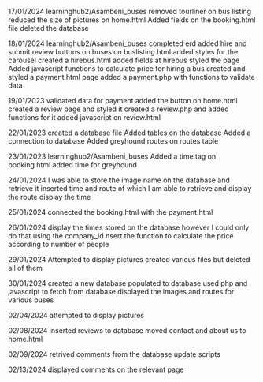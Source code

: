 17/01/2024
learninghub2/Asambeni_buses
removed tourliner on bus listing
reduced the size of pictures on home.html
Added fields on the booking.html file
deleted the database

18/01/2024
learninghub2/Asambeni_buses
completed erd 
added hire and submit review buttons on buses on buslisting.html
added styles for the carousel
created a hirebus.html
added fields at hirebus 
styled the page
Added javascript functions to calculate price for hiring a bus
created and styled a payment.html page
added a payment.php with functions to validate data

19/01/2023
validated data for payment 
added the button on home.html
created a review page and styled it
created a review.php and added functions for it
added javascript on review.html

22/01/2023
created a database file
Added tables on the database
Added a connection to database
Added  greyhound routes on routes table

23/01/2023
learninghub2/Asambeni_buses
Added a time tag on booking.html
added time for greyhound

24/01/2024
 I was able to store the image name on the database and retrieve it 
 inserted time and route of which I am able to retrieve and display the route
  display the time

  25/01/2024
  connected the booking.html with the payment.html

26/01/2024
  display the times stored on the database however I could only do that using the company_id
  nsert the function to calculate the price according to number of people

29/01/2024
Attempted to display pictures created various files but deleted all of them

30/01/2024 
created a new database 
populated to database
used php and javascript to fetch from database
displayed the images and routes for various buses



02/04/2024
attempted to display pictures


02/08/2024
inserted reviews to database
moved contact and about us to home.html

02/09/2024
retrived comments from the database
update scripts 


02/13/2024
displayed comments on the relevant page

